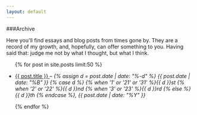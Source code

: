 ```yaml
---
layout: default
---
```


###Archive

Here you'll find essays and blog posts from times gone by. They are a record of my growth, and, hopefully, can offer something to you. Having said that: judge me not by what I thought, but what I think. 

<ul class="posts">  
	{% for post in site.posts limit:50 %}  
    <li>  
        <a class="post-title" href="{{ BASE_PATH }}{{ post.url }}">  
            <p>{{ post.title }}
        </a> – <em>{% assign d = post.date | date: "%-d"  %}
{{ post.date | date: "%B" }}
{% case d %}
  {% when '1' or '21' or '31' %}{{ d }}st
  {% when '2' or '22' %}{{ d }}nd
  {% when '3' or '23' %}{{ d }}rd
  {% else %}{{ d }}th
  {% endcase %},
  {{ post.date | date: "%Y" }}</em></p>
    </li>
	{% endfor %}  
</ul>